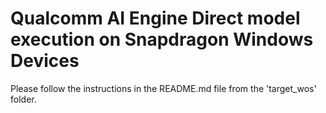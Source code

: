 # Qualcomm AI Engine Direct model execution on Snapdragon Windows Devices

Please follow the instructions in the README.md file from the 'target_wos' folder.
